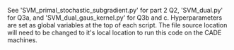 See 'SVM_primal_stochastic_subgradient.py' for part 2 Q2, 'SVM_dual.py' for Q3a, and 'SVM_dual_gaus_kernel.py' for Q3b and c. Hyperparameters are set as global variables at the top of each script. The file source location will need to be changed to it's local location to run this code on the CADE machines. 

